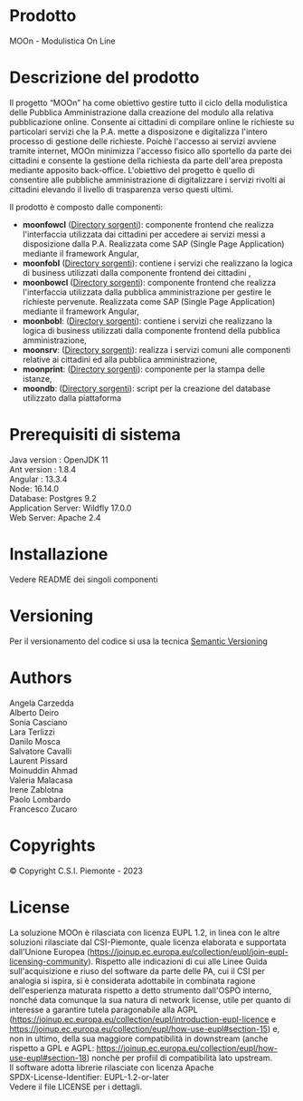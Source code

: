 # Prodotto 
MOOn - Modulistica On Line
# Descrizione del prodotto 
Il progetto “MOOn” ha come obiettivo gestire tutto il ciclo della modulistica delle Pubblica Amministrazione dalla creazione del modulo alla relativa pubblicazione online.
Consente ai cittadini di compilare online le richieste su particolari servizi che la P.A. mette a disposizone e digitalizza l'intero processo di gestione delle richieste.
Poichè l'accesso ai servizi avviene tramite internet, MOOn minimizza l'accesso fisico allo sportello da parte dei cittadini e consente la gestione della richiesta da parte dell'area preposta mediante apposito back-office.
L'obiettivo del progetto è quello di consentire alle pubbliche amministrazione di digitalizzare i servizi rivolti ai cittadini elevando il livello di trasparenza verso questi ultimi.

Il prodotto è composto dalle componenti:
- **moonfowcl** ([Directory sorgenti](https://github.com/csipiemonte/moon/tree/master/moonfowcl)): componente frontend che realizza l'interfaccia utilizzata dai cittadini per accedere ai servizi messi a disposizione dalla P.A. Realizzata come SAP (Single Page Application) mediante il framework Angular,
- **moonfobl** ([Directory sorgenti](https://github.com/csipiemonte/moon/tree/master/moonfobl)):  contiene i servizi che realizzano la logica di business utilizzati dalla componente frontend dei cittadini ,
- **moonbowcl** ([Directory sorgenti](https://github.com/csipiemonte/moon/tree/master/moonbowcl)): componente frontend che realizza l'interfaccia utilizzata dalla pubblica amministrazione per gestire le richieste pervenute. Realizzata come SAP (Single Page Application) mediante il framework Angular,
- **moonbobl**: ([Directory sorgenti](https://github.com/csipiemonte/moon/tree/master/moonbobl)): contiene i servizi che realizzano la logica di business utilizzati dalla componente frontend della pubblica amministrazione,
- **moonsrv**: ([Directory sorgenti](https://github.com/csipiemonte/moon/tree/master/moonsrv)): realizza i servizi comuni alle componenti relative ai cittadini ed alla pubblica amministrazione,
- **moonprint**: ([Directory sorgenti](https://github.com/csipiemonte/moon/tree/master/moonprint)): componente per la stampa delle istanze,
- **moondb**: ([Directory sorgenti](https://github.com/csipiemonte/moon/tree/master/moondb)): script per la creazione del database utilizzato dalla piattaforma

# Prerequisiti di sistema 
Java version : OpenJDK 11  
Ant version : 1.8.4  
Angular : 13.3.4  
Node: 16.14.0  
Database: Postgres 9.2  
Application Server: Wildfly 17.0.0  
Web Server: Apache 2.4

# Installazione
Vedere README dei singoli componenti

# Versioning  
Per il versionamento del codice si usa la tecnica [Semantic Versioning](http://semver.org)

# Authors 
Angela Carzedda\
Alberto Deiro\
Sonia Casciano\
Lara Terlizzi\
Danilo Mosca\
Salvatore Cavalli\
Laurent Pissard\
Moinuddin Ahmad\
Valeria Malacasa\
Irene Zablotna\
Paolo Lombardo\
Francesco Zucaro
# Copyrights 
© Copyright C.S.I. Piemonte - 2023

# License 
La soluzione MOOn è rilasciata con licenza EUPL 1.2, in linea con le altre soluzioni rilasciate dal CSI-Piemonte, quale licenza elaborata e supportata dall'Unione Europea (https://joinup.ec.europa.eu/collection/eupl/join-eupl-licensing-community). Rispetto alle indicazioni di cui alle Linee Guida sull'acquisizione e riuso del software da parte delle PA, cui il CSI per analogia si ispira, si è considerata adottabile in combinata ragione dell'esperienza maturata rispetto a detto strumento dall'OSPO interno, nonché data comunque la sua natura di network license, utile per quanto di interesse a garantire tutela paragonabile alla AGPL (https://joinup.ec.europa.eu/collection/eupl/introduction-eupl-licence e https://joinup.ec.europa.eu/collection/eupl/how-use-eupl#section-15) e, non in ultimo, della sua maggiore compatibilità in downstream (anche rispetto a GPL e AGPL: https://joinup.ec.europa.eu/collection/eupl/how-use-eupl#section-18) nonchè per profiil di compatibilità lato upstream.  
Il software adotta librerie rilasciate con licenza Apache\
SPDX-License-Identifier: EUPL-1.2-or-later\
Vedere il file LICENSE per i dettagli.
